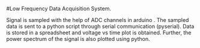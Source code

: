 #Low Frequency Data Acquisition System.

Signal is sampled with the help of ADC channels in arduino .
The sampled data is sent to a python script through serial communication (pyserial).
Data is stored in a spreadsheet and voltage vs time plot is obtained.
Further, the power spectrum of the signal is also plotted using python.
